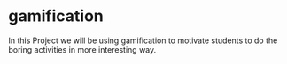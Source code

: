 # gamification
In this Project we will be using gamification to motivate students to do the boring activities in more interesting way.
